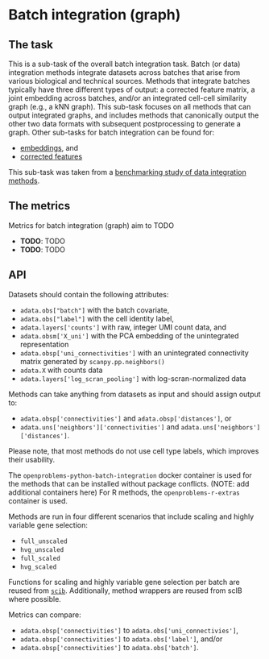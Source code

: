 <!--- TODO: add links --->

# Batch integration (graph)

## The task

This is a sub-task of the overall batch integration task. Batch (or data) integration
methods integrate datasets across batches that arise from various biological and
technical sources. Methods that integrate batches typically have three different types
of output: a corrected feature matrix, a joint embedding across batches, and/or an
integrated cell-cell similarity graph (e.g., a kNN graph). This sub-task focuses on all
methods that can output integrated graphs, and includes methods that canonically output
the other two data formats with subsequent postprocessing to generate a graph. Other
sub-tasks for batch integration can be found for:

* [embeddings](../batch_integration_embed/), and
* [corrected features](../batch_integration_feature/)

This sub-task was taken from a [benchmarking study of data integration
methods](https://www.biorxiv.org/content/10.1101/2020.05.22.111161v2).

## The metrics

Metrics for batch integration (graph) aim to TODO

* **TODO**: TODO
* **TODO**: TODO

## API

Datasets should contain the following attributes:

* `adata.obs["batch"]` with the batch covariate,
* `adata.obs["label"]` with the cell identity label,
* `adata.layers['counts']` with raw, integer UMI count data, and
* `adata.obsm['X_uni']` with the PCA embedding of the unintegrated representation
* `adata.obsp['uni_connectivities']` with an unintegrated connectivity matrix generated
  by  `scanpy.pp.neighbors()`
* `adata.X` with counts data
* `adata.layers['log_scran_pooling']` with log-scran-normalized data

Methods can take anything from datasets as input and should assign output to:

* `adata.obsp['connectivities']` and `adata.obsp['distances']`, or
* `adata.uns['neighbors']['connectivities']` and  `adata.uns['neighbors']['distances']`.

Please note, that most methods do not use cell type labels, which improves their
usability.

The `openproblems-python-batch-integration` docker container is used for the methods
that can be installed without package conflicts. (NOTE: add additional containers here)
For R methods, the `openproblems-r-extras` container is used.

Methods are run in four different scenarios that include scaling and highly variable
gene selection:

* `full_unscaled`
* `hvg_unscaled`
* `full_scaled`
* `hvg_scaled`

Functions for scaling and highly variable gene selection per batch are reused from
[`scib`](https://github.com/theislab/scib). Additionally, method wrappers are reused
from scIB where possible.

Metrics can compare:

* `adata.obsp['connectivities']` to `adata.obs['uni_connectivies']`,
* `adata.obsp['connectivities']` to `adata.obs['label']`, and/or
* `adata.obsp['connectivities']` to `adata.obs['batch']`.
